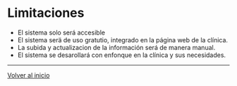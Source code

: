 # Limitaciones
* El sistema solo será accesible 
* El sistema serä de uso gratutio, integrado en la página web de la clínica. 
* La subida y actualizacion de la información será de manera manual.
* El sistema se desarollará con enfonque en la clínica y sus necesidades.

---
[Volver al inicio](../README.md)
